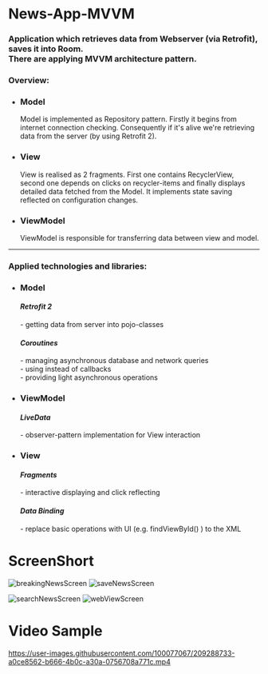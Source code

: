 # News-App-MVVM

<h3>Application which retrieves data from Webserver (via Retrofit), saves it into Room. <br/>
There are applying MVVM architecture pattern. </h3>
<h3>Overview: </h3>
<ul>
<li><h3>Model</h3>
Model is implemented as Repository pattern. Firstly it begins from internet connection checking. Consequently if it's alive we're retrieving data from the server (by using Retrofit 2).
</li>
<li><h3>View</h3>
View is realised as 2 fragments. First one contains RecyclerView, second one depends on clicks on recycler-items and finally displays detailed data fetched from the Model.
It implements state saving reflected on configuration changes.
</li>
<li><h3>ViewModel</h3>
ViewModel is responsible for transferring data between view and model.
</li>
</li>
</ul>
<hr/>

<h3> Applied technologies and libraries: </h3>
<ul>
<li><h3>Model</h3>

<h4><i>Retrofit 2</i></h4> - getting data from server into pojo-classes
<h4><i>Coroutines</i></h4> 
   - managing asynchronous database and network queries<br/>
   - using instead of callbacks<br/>
   - providing light asynchronous operations
</li>	 
<li><h3>ViewModel</h3>
<h4><i>LiveData</i></h4> - observer-pattern implementation for View interaction
</li>

<li><h3>View</h3>
<h4><i>Fragments</i></h4> 
   - interactive displaying and click reflecting
<h4><i>Data Binding</i></h4>
   - replace basic operations with UI (e.g. findViewById() ) to the XML
</li>
</ul>


# ScreenShort

![breakingNewsScreen](https://user-images.githubusercontent.com/100077067/209288006-4a258064-65e1-439a-9689-6878146a158c.jpg)
![saveNewsScreen](https://user-images.githubusercontent.com/100077067/209288014-5c6a969a-0bbf-4865-a2ea-791311db19a2.jpg)


![searchNewsScreen](https://user-images.githubusercontent.com/100077067/209288024-09d95d31-e8e6-4a2a-a55e-0df912517484.jpg)
![webViewScreen](https://user-images.githubusercontent.com/100077067/209288029-98104083-5bac-4f3c-b73a-279d0a8c125a.jpg)



# Video Sample





https://user-images.githubusercontent.com/100077067/209288733-a0ce8562-b666-4b0c-a30a-0756708a771c.mp4



